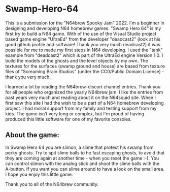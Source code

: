# Swamp-Hero-64

This is a submission for the "N64brew Spooky Jam" 2022. I'm a beginner in designing and developing N64 homebrew games.
"Swamp Hero 64" is my first try to build a N64 game. With of the use of the Visual Studio project based game engine "UltraEd" from the developer "deadcast2" (look at his good github profile and software! Thank you very much deadcast2) it was possible for me to made my first steps in N64 developing.
I used the "tank" example from "deadcast2" which is part of the UltraEd engine Version 1.0. I build the models of the ghosts and the level objects by my own. The textures for the surfaces (swamp ground and house) are based from texture files of "Screaming Brain Studios" (under the CC0/Public Domain License) - thank you very much.

I learned a lot by reading the N64brew-discort channel entries. Thank you for all people who organized the yearly N64brew jam. I like the entries from past years very much and reading about it on the N64squid site. When I first saw this site I had the wish to be a part of a N64 homebrew developing project. I had moral support from my family and testing support from my kids.
The game isn’t very long or complex, but I'm proud of having produced this little software for one of my favorite consoles.

About the game:
---------------
In Swamp Hero 64 you are slimon, a slime that protect his swamp from perky ghosts. Try to spit slime balls to he fast escaping ghosts, to avoid that they are coming again at another time - when you reset the game :-). You can control slimon with the analog stick and shoot the slime balls with the A-button. If you want you can slime around to have a look on the small area. I hope you enjoy this little game.

Thank you to all of the N64brew community.
